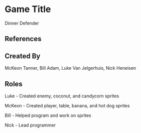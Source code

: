 # Game Title
Dinner Defender

## References

## Created By

McKeon Tanner, Bill Adam, Luke Van Jelgerhuis, Nick Heneisen

## Roles

Luke - Created enemy, coconut, and candycorn sprites

McKeon - Created player, table, banana, and hot dog sprites

Bill - Helped program and work on sprites

Nick - Lead programmer
